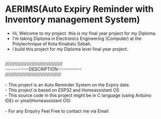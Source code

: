 # AERIMS(Auto Expiry Reminder with Inventory management System)
- Hi, Welcome to my project. this is my final year project for my Diploma.
- I'm taking Diploma in Electronics Engineering (Computer) at the Polytechnique of Kota Kinabalu Sabah.
- I build this project for my Diploma level final year project.

<br> 
///////////////////////////////////// <br> 
------------DESCRIPTION------------   <br> 
//////////////////////////////////// <br> 

<br>
- This project is an Auto Reminder System on the Expiry date. <br> 
- This project is based on ESP32 and Homeassistant OS <br> 
- This source code in this project might be in C language (using Arduino IDE) or ymal(Homeassistant OS) <br> 


<br> 
- For any Enquiry Feel Free to contact me via <a mailto:jailecjl2016@gmail.com> Email <a/> 

